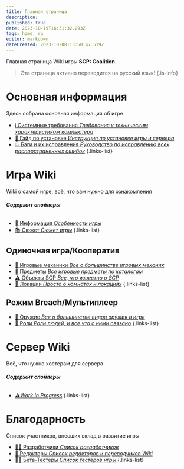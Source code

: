 ```yaml
---
title: Главная страница
description: 
published: true
date: 2023-10-19T16:31:32.293Z
tags: home, ru
editor: markdown
dateCreated: 2023-10-08T13:50:47.539Z
---
```


Главная страница Wiki игры **SCP: Coalition**.
> Эта страница активно переводится на русский язык!
{.is-info}

# Основная информация
Здесь собрана основная информация об игре

- [:information_source: Системные требования *Требования к техническим характеристикам компьютера*](/ru/install/requirements)
- [:scroll: Гайд по установке *Инструкция по установке игры и сервера*](/ru/install)
- [:boom: Баги и их исправления *Руководство по исправлению всех распространенных ошибок*](/ru/troubleshooting)
{.links-list}

# Игра Wiki

Wiki о самой игре, всё, что вам нужно для ознакомления
###### **Содержит спойлеры**
- [:bookmark_tabs: Информация *Особенности игры*](/ru/game)
- [:books: Сюжет *Сюжет игры*](/ru/game/plot)
{.links-list}

## Одиночная игра/Кооператив
- [:wrench: Игровые механики *Все о большинстве игровых механик*](/ru/game/mechanics)
- [:pizza: Предметы *Все игровые предметы по каталогам*](/ru/game/items)
- [:warning: Объекты SCP *Все, что известно о SCP*](/ru/game/scps)
- [:door: Локации *Просто о комнатах и локациях*](/ru/game/rooms)
{.links-list}

## Режим Breach/Мультиплеер
- [:gun: Оружие *Все о большинстве видов оружия в игре*](/ru/game/weapons)
- [:construction_worker: Роли *Роли людей, и все что с ними связано*](/ru/game/jobs)
{.links-list}

# Сервер Wiki
Всё, что нужно хостерам для сервера
###### **Содержит спойлеры**
- [:warning:*Work In Progress*](/ru/home/)
{.links-list}

# Благодарность
Список участников, внесших вклад в развитие игры
- [👨‍💻 Разработчики *Список разработчиков*](/ru/credits/devs)
- [📰 Редакторы *Список редакторов и переводчиков Wiki*](/ru/credits/edits)
- [:man_technologist: Бета-Тестеры *Список тестеров игры*](/ru/credits/testers)
{.links-list}